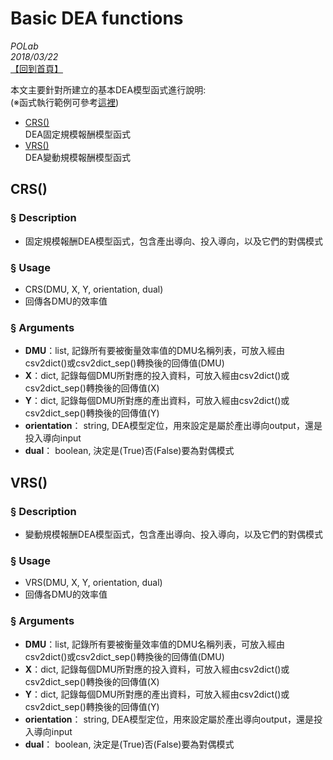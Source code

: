 # Basic DEA functions

*POLab*
<br>
*2018/03/22*
<br>
[【回到首頁】](https://github.com/wurmen/DEA)

本文主要針對所建立的基本DEA模型函式進行說明: <br>
(※函式執行範例可參考[這裡](https://github.com/wurmen/DEA/blob/master/Functions/basic_DEA_data%26code/basic_DEA_function.ipynb))
* [CRS()](#CRS) <br>
DEA固定規模報酬模型函式
* [VRS()](#VRS) <br>
DEA變動規模報酬模型函式

## <h2 id="CRS">CRS()</h2>
### § Description
- 固定規模報酬DEA模型函式，包含產出導向、投入導向，以及它們的對偶模式

### § Usage
- CRS(DMU, X, Y, orientation, dual)
- 回傳各DMU的效率值

### § Arguments
- **DMU**：list, 記錄所有要被衡量效率值的DMU名稱列表，可放入經由csv2dict()或csv2dict_sep()轉換後的回傳值(DMU)
- **X**：dict, 記錄每個DMU所對應的投入資料，可放入經由csv2dict()或csv2dict_sep()轉換後的回傳值(X)
- **Y**：dict, 記錄每個DMU所對應的產出資料，可放入經由csv2dict()或csv2dict_sep()轉換後的回傳值(Y)
- **orientation**： string, DEA模型定位，用來設定是屬於產出導向output，還是投入導向input
- **dual**： boolean, 決定是(True)否(False)要為對偶模式

## <h2 id="VRS">VRS()</h2>
### § Description
- 變動規模報酬DEA模型函式，包含產出導向、投入導向，以及它們的對偶模式

### § Usage
- VRS(DMU, X, Y, orientation, dual)
- 回傳各DMU的效率值

### § Arguments
- **DMU**：list, 記錄所有要被衡量效率值的DMU名稱列表，可放入經由csv2dict()或csv2dict_sep()轉換後的回傳值(DMU)
- **X**：dict, 記錄每個DMU所對應的投入資料，可放入經由csv2dict()或csv2dict_sep()轉換後的回傳值(X)
- **Y**：dict, 記錄每個DMU所對應的產出資料，可放入經由csv2dict()或csv2dict_sep()轉換後的回傳值(Y)
- **orientation**： string, DEA模型定位，用來設定屬於產出導向output，還是投入導向input
- **dual**： boolean, 決定是(True)否(False)要為對偶模式
